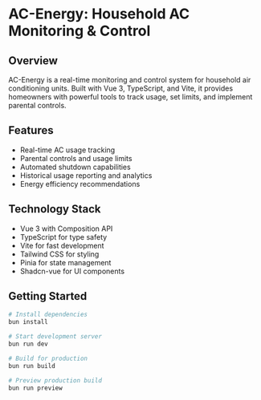 # AC-Energy: Household AC Monitoring & Control

## Overview
AC-Energy is a real-time monitoring and control system for household air conditioning units. Built with Vue 3, TypeScript, and Vite, it provides homeowners with powerful tools to track usage, set limits, and implement parental controls.

## Features
- Real-time AC usage tracking
- Parental controls and usage limits
- Automated shutdown capabilities
- Historical usage reporting and analytics
- Energy efficiency recommendations

## Technology Stack
- Vue 3 with Composition API
- TypeScript for type safety
- Vite for fast development
- Tailwind CSS for styling
- Pinia for state management
- Shadcn-vue for UI components

## Getting Started
```bash
# Install dependencies
bun install

# Start development server
bun run dev

# Build for production
bun run build

# Preview production build
bun run preview
```
